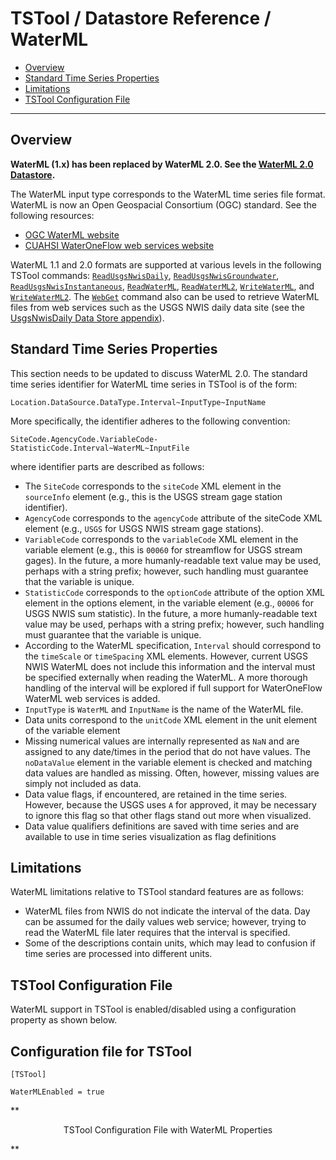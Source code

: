 # TSTool / Datastore Reference / WaterML #

*   [Overview](#overview)
*   [Standard Time Series Properties](#standard-time-series-properties)
*   [Limitations](#limitations)
*   [TSTool Configuration File](#tstool-configuration-file)

--------------

## Overview ##

**WaterML (1.x) has been replaced by WaterML 2.0.  See the [WaterML 2.0 Datastore](../WaterML2/WaterML2.md).**

The WaterML input type corresponds to the WaterML time series file format.
WaterML is now an Open Geospacial Consortium (OGC) standard.  See the following resources:

*   [OGC WaterML website](https://www.opengeospatial.org/standards/waterml)
*   [CUAHSI WaterOneFlow web services website](https://his.cuahsi.org/wofws.html)

WaterML 1.1 and 2.0 formats are supported at various levels in the following TSTool commands:
[`ReadUsgsNwisDaily`](../../command-ref/ReadUsgsNwisDaily/ReadUsgsNwisDaily.md),
[`ReadUsgsNwisGroundwater`](../../command-ref/ReadUsgsNwisGroundwater/ReadUsgsNwisGroundwater.md),
[`ReadUsgsNwisInstantaneous`](../../command-ref/ReadUsgsNwisInstantaneous/ReadUsgsNwisInstantaneous.md),
[`ReadWaterML`](../../command-ref/ReadWaterML/ReadWaterML.md),
[`ReadWaterML2`](../../command-ref/ReadWaterML2/ReadWaterML2.md),
[`WriteWaterML`](../../command-ref/WriteWaterML/WriteWaterML.md),
and [`WriteWaterML2`](../../command-ref/WriteWaterML2/WriteWaterML2.md).
The [`WebGet`](../../command-ref/WebGet/WebGet.md) command also can be used to
retrieve WaterML files from web services such as the USGS NWIS daily data site (see the [UsgsNwisDaily Data Store appendix](../USGS-NWIS-Daily/USGS-NWIS-Daily.md)).

## Standard Time Series Properties ##

This section needs to be updated to discuss WaterML 2.0.
The standard time series identifier for WaterML time series in TSTool is of the form:

```
Location.DataSource.DataType.Interval~InputType~InputName
```

More specifically, the identifier adheres to the following convention:

```
SiteCode.AgencyCode.VariableCode-StatisticCode.Interval~WaterML~InputFile
```

where identifier parts are described as follows:

*   The `SiteCode` corresponds to the `siteCode` XML element in the `sourceInfo` element (e.g., this is the USGS stream gage station identifier).
*   `AgencyCode` corresponds to the `agencyCode` attribute of the siteCode XML element (e.g., `USGS` for USGS NWIS stream gage stations).
*   `VariableCode` corresponds to the `variableCode` XML element in the variable element
    (e.g., this is `00060` for streamflow for USGS stream gages).
    In the future, a more humanly-readable text value may be used, perhaps with a string prefix;
    however, such handling must guarantee that the variable is unique.
*   `StatisticCode` corresponds to the `optionCode` attribute of the option XML element in the options element,
    in the variable element (e.g., `00006` for USGS NWIS sum statistic).
    In the future, a more humanly-readable text value may be used, perhaps with a string prefix;
    however, such handling must guarantee that the variable is unique.
*   According to the WaterML specification, `Interval` should correspond to the `timeScale` or `timeSpacing` XML elements.
    However, current USGS NWIS WaterML does not include this information and the interval
    must be specified externally when reading the WaterML.
    A more thorough handling of the interval will be explored if full support for WaterOneFlow WaterML web services is added.
*   `InputType` is `WaterML` and `InputName` is the name of the WaterML file.
*   Data units correspond to the `unitCode` XML element in the unit element of the variable element
*   Missing numerical values are internally represented as `NaN` and are
    assigned to any date/times in the period that do not have values.
    The `noDataValue` element in the variable element is checked
    and matching data values are handled as missing.
    Often, however, missing values are simply not included as data.
*   Data value flags, if encountered, are retained in the time series.
    However, because the USGS uses `A` for approved, it may be necessary to
    ignore this flag so that other flags stand out more when visualized.
*   Data value qualifiers definitions are saved with time series
    and are available to use in time series visualization as flag definitions

## Limitations ##

WaterML limitations relative to TSTool standard features are as follows:

*   WaterML files from NWIS do not indicate the interval of the data.
    Day can be assumed for the daily values web service; however,
    trying to read the WaterML file later requires that the interval is specified.
*   Some of the descriptions contain units,
    which may lead to confusion if time series are processed into different units.

## TSTool Configuration File ##

WaterML support in TSTool is enabled/disabled using a configuration property as shown below.

## Configuration file for TSTool

```
[TSTool]

WaterMLEnabled = true
```
**<p style="text-align: center;">
TSTool Configuration File with WaterML Properties
</p>**
